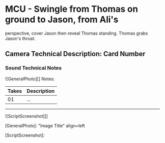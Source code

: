 # MCU - Swingle from Thomas on ground to Jason, from Ali's
perspective, cover Jason then reveal Thomas standing.
Thomas grabs Jason's throat.

## Camera Technical Description: Card Number

### Sound Technical Notes

![GeneralPhoto][]
Notes: 

| Takes | Description |
|:---|:----|
| 01 | ... |

----

![ScriptScreenshot][]


[GeneralPhoto]:  "Image Title" align=left

[ScriptScreenshot]: 